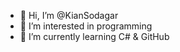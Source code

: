 - 👋 Hi, I’m @KianSodagar
- 👀 I’m interested in programming
- 🌱 I’m currently learning C# & GitHub

<!---
KianSodagar/KianSodagar is a ✨ special ✨ repository because its `README.md` (this file) appears on your GitHub profile.
You can click the Preview link to take a look at your changes.
--->
